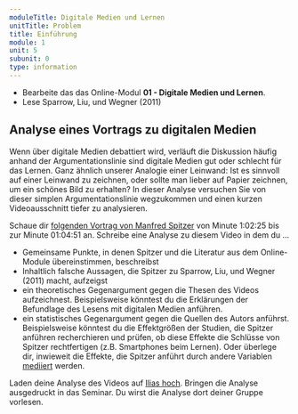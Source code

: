 ```yaml
---
moduleTitle: Digitale Medien und Lernen
unitTitle: Problem
title: Einführung
module: 1
unit: 5
subunit: 0
type: information
---
```


* Bearbeite das das Online-Modul **01 - Digitale Medien und Lernen**. 
* Lese Sparrow, Liu, und Wegner (2011)

## Analyse eines Vortrags zu digitalen Medien

Wenn über digitale Medien debattiert wird, verläuft die Diskussion häufig anhand der Argumentationslinie sind digitale Medien gut oder schlecht für das Lernen. Ganz ähnlich unserer Analogie einer Leinwand: Ist es sinnvoll auf einer Leinwand zu zeichnen, oder sollte man lieber auf Papier zeichnen, um ein schönes Bild zu erhalten? In dieser Analyse versuchen Sie von dieser simplen Argumentationslinie wegzukommen und einen kurzen Videoausschnitt tiefer zu analysieren. 

Schaue dir [folgenden Vortrag von Manfred Spitzer](https://www.youtube.com/watch?v=ThYy4Z_nhwo) von Minute 1:02:25 bis zur Minute 01:04:51 an. Schreibe  eine Analyse zu diesem Video in dem du ...

* Gemeinsame Punkte, in denen Spitzer und die Literatur aus dem Online-Module übereinstimmen, beschreibst
* Inhaltlich falsche Aussagen, die Spitzer zu Sparrow, Liu, und Wegner (2011) macht, aufzeigst
* ein theoretisches Gegenargument gegen die Thesen des Videos aufzeichnest. Beispielsweise könntest du die Erklärungen der Befundlage des Lesens mit digitalen Medien anführen.
* ein statistisches Gegenargument gegen die Quellen des Autors anführst. Beispielsweise könntest du die Effektgrößen der Studien, die Spitzer anführen recherchieren und prüfen, ob diese Effekte die Schlüsse von Spitzer rechtfertigen (z.B. Smartphones beim Lernen). Oder überlege dir, inwieweit die Effekte, die Spitzer anführt durch andere Variablen [mediiert](https://statistik-und-beratung.de/2014/10/was-ist-eine-moderation-was-ist-eine-mediation/) werden.

Laden deine Analyse des Videos auf [Ilias hoch](https://ilias.uni-freiburg.de/goto.php?target=fold_1240095&client_id=unifreiburg). Bringen die Analyse ausgedruckt in das Seminar. Du wirst die Analyse dort deiner Gruppe vorlesen.